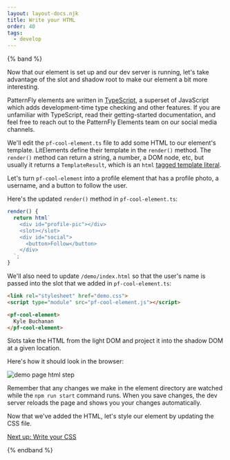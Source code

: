 ```yaml
---
layout: layout-docs.njk
title: Write your HTML
order: 40
tags:
  - develop
---
```


<style>
  img {
    max-width: 100%;
  }
</style>

{% band %}

Now that our element is set up and our dev server is running, let's take 
advantage of the slot and shadow root to make our element a bit more 
interesting.

PatternFly elements are written in [TypeScript](https://typescriptlang.org), a 
superset of JavaScript which adds development-time type checking and other 
features.
If you are unfamiliar with TypeScript, read their getting-started documentation, 
and feel free to reach out to the PatternFly Elements team on our social media 
channels.

We'll edit the `pf-cool-element.ts` file to add some HTML to our element's 
template. LitElements define their template in the `render()` method.
The `render()` method can return a string, a number, a DOM node, etc, but 
usually it returns a `TemplateResult`, which is an `html`
[tagged template 
literal](https://developer.mozilla.org/en-US/docs/Web/JavaScript/Reference/Template_literals#tagged_templates).

Let's turn `pf-cool-element` into a profile element that has a profile photo, a 
username, and a button to follow the user.

Here's the updated `render()` method in `pf-cool-element.ts`:

```ts
render() {
  return html`
    <div id="profile-pic"></div>
    <slot></slot>
    <div id="social">
      <button>Follow</button>
    </div>
  `;
}
```

We'll also need to update `/demo/index.html`
so that the user's name is passed into the slot that we added in `pf-cool-element.ts`:

```html
<link rel="stylesheet" href="demo.css">
<script type="module" src="pf-cool-element.js"></script>

<pf-cool-element>
  Kyle Buchanan
</pf-cool-element>
```

Slots take the HTML from the light DOM and project it into the shadow DOM at a given location.

Here's how it should look in the browser:

![demo page html step](/images/develop/develop-html.png)

Remember that any changes we make in the element directory are watched while the `npm run start` command runs. When you save changes, the dev server reloads the page and shows you your changes automatically.

Now that we've added the HTML, let's style our element by updating the CSS file.

<a class="cta" href="../css">Next up: Write your CSS</a>

{% endband %}
